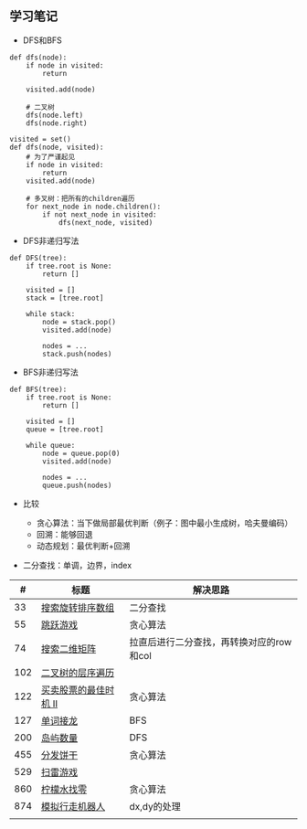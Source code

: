 ## 学习笔记
 

+ DFS和BFS

````
def dfs(node):
	if node in visited:
		return
	
	visited.add(node)
	
	# 二叉树
	dfs(node.left)
	dfs(node.right)
````

````
visited = set()
def dfs(node, visited):
	# 为了严谨起见
	if node in visited:
		return
	visited.add(node)
	
	# 多叉树：把所有的children遍历
	for next_node in node.children():
		if not next_node in visited:
			dfs(next_node, visited)
````

+ DFS非递归写法

````
def DFS(tree):
	if tree.root is None:
		return []
	
	visited = []
	stack = [tree.root]
	
	while stack:
		node = stack.pop()
		visited.add(node)
		
		nodes = ...
		stack.push(nodes)
````

+ BFS非递归写法

````
def BFS(tree):
	if tree.root is None:
		return []
	
	visited = []
	queue = [tree.root]
	
	while queue:
		node = queue.pop(0)
		visited.add(node)
		
		nodes = ...
		queue.push(nodes)
````

+ 比较
	+ 贪心算法：当下做局部最优判断（例子：图中最小生成树，哈夫曼编码）
	+ 回溯：能够回退
	+ 动态规划：最优判断+回溯

+ 二分查找：单调，边界，index

|#|标题|解决思路|
|---|---|------|
|33|[搜索旋转排序数组](https://leetcode-cn.com/problems/search-in-rotated-sorted-array/)|二分查找|
|55|[跳跃游戏](https://leetcode-cn.com/problems/jump-game/)|贪心算法|
|74|[搜索二维矩阵](https://leetcode-cn.com/problems/search-a-2d-matrix/)|拉直后进行二分查找，再转换对应的row和col|
|102|[二叉树的层序遍历](https://leetcode-cn.com/problems/binary-tree-level-order-traversal/#/description)	||
|122|[买卖股票的最佳时机 II](https://leetcode-cn.com/problems/best-time-to-buy-and-sell-stock-ii/description/)|贪心算法|
|127|[单词接龙](https://leetcode-cn.com/problems/word-ladder/description/)|BFS|
|200|[岛屿数量](https://leetcode-cn.com/problems/number-of-islands/)|DFS|
|455|[分发饼干](https://leetcode-cn.com/problems/assign-cookies/description/)|贪心算法|
|529|[扫雷游戏](https://leetcode-cn.com/problems/minesweeper/)||
|860|[柠檬水找零](https://leetcode-cn.com/problems/lemonade-change/description/)|贪心算法|
|874|[模拟行走机器人](https://leetcode-cn.com/problems/walking-robot-simulation/description/)|dx,dy的处理|
||[]()||